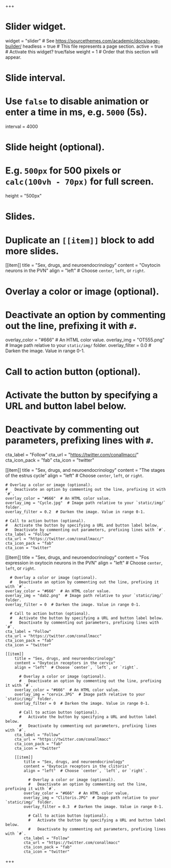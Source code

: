 +++
# Slider widget.
widget = "slider"  # See https://sourcethemes.com/academic/docs/page-builder/
headless = true  # This file represents a page section.
active = true  # Activate this widget? true/false
weight = 1  # Order that this section will appear.

# Slide interval.
# Use `false` to disable animation or enter a time in ms, e.g. `5000` (5s).
interval = 4000

# Slide height (optional).
# E.g. `500px` for 500 pixels or `calc(100vh - 70px)` for full screen.
height = "500px"

# Slides.
# Duplicate an `[[item]]` block to add more slides.
[[item]]
  title = "Sex, drugs, and neuroendocrinology"
  content = "Oxytocin neurons in the PVN"
  align = "left"  # Choose `center`, `left`, or `right`.

  # Overlay a color or image (optional).
  #   Deactivate an option by commenting out the line, prefixing it with `#`.
  overlay_color = "#666"  # An HTML color value.
  overlay_img = "OT555.png"  # Image path relative to your `static/img/` folder.
  overlay_filter = 0.0  # Darken the image. Value in range 0-1.

  # Call to action button (optional).
  #   Activate the button by specifying a URL and button label below.
  #   Deactivate by commenting out parameters, prefixing lines with `#`.
  cta_label = "Follow"
  cta_url = "https://twitter.com/conallmacc/"
  cta_icon_pack = "fab"
  cta_icon = "twitter"

  [[item]]
    title = "Sex, drugs, and neuroendocrinology"
    content = "The stages of the estrus cycle"
    align = "left"  # Choose `center`, `left`, or `right`.

    # Overlay a color or image (optional).
    #   Deactivate an option by commenting out the line, prefixing it with `#`.
    overlay_color = "#666"  # An HTML color value.
    overlay_img = "Cycle.jpg"  # Image path relative to your `static/img/` folder.
    overlay_filter = 0.2  # Darken the image. Value in range 0-1.

    # Call to action button (optional).
    #   Activate the button by specifying a URL and button label below.
    #   Deactivate by commenting out parameters, prefixing lines with `#`.
    cta_label = "Follow"
    cta_url = "https://twitter.com/conallmacc/"
    cta_icon_pack = "fab"
    cta_icon = "twitter"

[[item]]
    title = "Sex, drugs, and neuroendocrinology"
    content = "Fos expression in oxytocin neurons in the PVN"
    align = "left"  # Choose `center`, `left`, or `right`.

      # Overlay a color or image (optional).
      #   Deactivate an option by commenting out the line, prefixing it with `#`.
    overlay_color = "#666"  # An HTML color value.
    overlay_img = "dab2.png"  # Image path relative to your `static/img/` folder.
    overlay_filter = 0  # Darken the image. Value in range 0-1.

      # Call to action button (optional).
      #   Activate the button by specifying a URL and button label below.
      #   Deactivate by commenting out parameters, prefixing lines with `#`.
    cta_label = "Follow"
    cta_url = "https://twitter.com/conallmacc"
    cta_icon_pack = "fab"
    cta_icon = "twitter"

    [[item]]
        title = "Sex, drugs, and neuroendocrinology"
        content = "Oxytocin receptors in the cervix"
        align = "left"  # Choose `center`, `left`, or `right`.

          # Overlay a color or image (optional).
          #   Deactivate an option by commenting out the line, prefixing it with `#`.
        overlay_color = "#666"  # An HTML color value.
        overlay_img = "cervix.JPG"  # Image path relative to your `static/img/` folder.
        overlay_filter = 0  # Darken the image. Value in range 0-1.

          # Call to action button (optional).
          #   Activate the button by specifying a URL and button label below.
          #   Deactivate by commenting out parameters, prefixing lines with `#`.
        cta_label = "Follow"
        cta_url = "https://twitter.com/conallmacc"
        cta_icon_pack = "fab"
        cta_icon = "twitter"

        [[item]]
            title = "Sex, drugs, and neuroendocrinology"
            content = "Oxytocin receptors in the clitoris"
            align = "left"  # Choose `center`, `left`, or `right`.

              # Overlay a color or image (optional).
              #   Deactivate an option by commenting out the line, prefixing it with `#`.
            overlay_color = "#666"  # An HTML color value.
            overlay_img = "Clitoris.JPG"  # Image path relative to your `static/img/` folder.
            overlay_filter = 0.3  # Darken the image. Value in range 0-1.

              # Call to action button (optional).
              #   Activate the button by specifying a URL and button label below.
              #   Deactivate by commenting out parameters, prefixing lines with `#`.
            cta_label = "Follow"
            cta_url = "https://twitter.com/conallmacc"
            cta_icon_pack = "fab"
            cta_icon = "twitter"
+++
